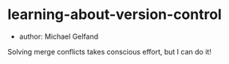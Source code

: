 # learning-about-version-control
 - author: Michael Gelfand

Solving merge conflicts takes conscious effort, but I can do it!
